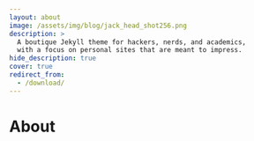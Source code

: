 ```yaml
---
layout: about
image: /assets/img/blog/jack_head_shot256.png
description: >
  A boutique Jekyll theme for hackers, nerds, and academics,
  with a focus on personal sites that are meant to impress.
hide_description: true
cover: true
redirect_from:
  - /download/
---
```


# About

<!--author-->



